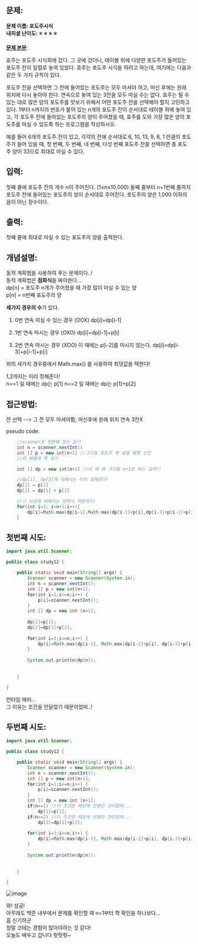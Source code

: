 ## 문제:   
**문제 이름: 포도주시식**  
**내피셜 난이도: :star: :star: :star: :star:**  

**[문제 본문](https://www.acmicpc.net/problem/2156)**:  

효주는 포도주 시식회에 갔다. 그 곳에 갔더니, 테이블 위에 다양한 포도주가 들어있는 포도주 잔이 일렬로 놓여 있었다. 효주는 포도주 시식을 하려고 하는데, 여기에는 다음과 같은 두 가지 규칙이 있다.

포도주 잔을 선택하면 그 잔에 들어있는 포도주는 모두 마셔야 하고, 마신 후에는 원래 위치에 다시 놓아야 한다.
연속으로 놓여 있는 3잔을 모두 마실 수는 없다.
효주는 될 수 있는 대로 많은 양의 포도주를 맛보기 위해서 어떤 포도주 잔을 선택해야 할지 고민하고 있다. 1부터 n까지의 번호가 붙어 있는 n개의 포도주 잔이 순서대로 테이블 위에 놓여 있고, 각 포도주 잔에 들어있는 포도주의 양이 주어졌을 때, 효주를 도와 가장 많은 양의 포도주를 마실 수 있도록 하는 프로그램을 작성하시오. 

예를 들어 6개의 포도주 잔이 있고, 각각의 잔에 순서대로 6, 10, 13, 9, 8, 1 만큼의 포도주가 들어 있을 때, 첫 번째, 두 번째, 네 번째, 다섯 번째 포도주 잔을 선택하면 총 포도주 양이 33으로 최대로 마실 수 있다.  

## 입력:   
첫째 줄에 포도주 잔의 개수 n이 주어진다. (1≤n≤10,000) 둘째 줄부터 n+1번째 줄까지 포도주 잔에 들어있는 포도주의 양이 순서대로 주어진다. 포도주의 양은 1,000 이하의 음이 아닌 정수이다.  

## 출력:   
첫째 줄에 최대로 마실 수 있는 포도주의 양을 출력한다.

  
## 개념설명:   
동적 계획법을 사용하여 푸는 문제이다..!  
동적 계획법은 **점화식**을 짜야한다...  
dp[n] = 포도주 n개가 주어졌을 때 가장 많이 마실 수 있는 양  
p[n] = n번째 포도주의 양  

**세가지 경우의 수**가 있다.  
1. 0번 연속 마실 수 있는 경우 (OOX) 
dp[i]=dp[i-1]

2. 1번 연속 마시는 경우 (OXO)
dp[i]=dp[i-1]+p[i]

3. 2번 연속 마시는 경우 (XOO)
이 때에는 p[i-2]를 마시지 않는다. 
dp[i]=dp[i-3]+p[i-1]+p[i] 

위의 세가지 경우중에서 Math.max() 를 사용하여 최댓값을 택한다!  

1,2까지는 미리 정해준다!  
n==1 일 때에는 dp는 p[1]
n==2 일 때에는 dp는 p[1]+p[2]



## 접근방법:   
잔 선택 --> 그 잔 모두 마셔야함, 마신후에 원래 위치
연속 3잔X

pseudo code:  
```java
    //scanner로 첫번째 정수 읽기
    int n = scanner.nextInt()
    int [] p = new int[n+1] //그다음 포도주 쫙 넣을 배열 선언
    //위 배열에 쭉 넣기

    int [] dp = new int[n+1] //이 때 왜 크기를 n+1로 하는 걸까?!

    //dp[1], dp[2]에 대해서는 미리 정해준다!
    dp[1] = p[1]
    dp[2] = dp[1] + p[2]

    //그 이상에 대해서는 점화식 적용하기! 
    for(int i=3; i<n+1;i++){
        dp[i]=Math.max(dp[i-1],Math.max(dp[i-1]+p[i],dp[i-3]+p[i-1]+p[i]))
    }

```


## 첫번째 시도:   
```java
import java.util.Scanner;

public class study12 {

	public static void main(String[] args) {
		Scanner scanner = new Scanner(System.in);
		int n = scanner.nextInt();
		int [] p = new int[n+1];
		for(int i=1;i<=n;i++) {
			p[i]=scanner.nextInt();
		}
		int [] dp = new int [n+1];
		
		dp[1]=p[1];
		dp[2]=dp[1]+p[2];
		
		for(int i=3;i<=n;i++) {
			dp[i]=Math.max(dp[i-1], Math.max(dp[i-2]+p[i], dp[i-3]+p[i-1]+p[i]));
		}
		
		System.out.println(dp[n]);
		
		
	}

}

``` 

런타임 에러...  
그 이유는 조건을 안달았기 때문이었따..!  

## 두번째 시도:   
```java
import java.util.Scanner;

public class study12 {

	public static void main(String[] args) {
		Scanner scanner = new Scanner(System.in);
		int n = scanner.nextInt();
		int [] p = new int[n+1];
		for(int i=1;i<=n;i++) {
			p[i]=scanner.nextInt();
		}
		int [] dp = new int [n+1];
		if(n>=1) //이 조건문 때문에 안됐던 것이었따...
			dp[1]=p[1];
		if(n>=2) //이 조건문 때문에 안됐던 것이었따...
			dp[2]=dp[1]+p[2];
		
		for(int i=3;i<=n;i++) {
			dp[i]=Math.max(dp[i-1], Math.max(dp[i-2]+p[i], dp[i-3]+p[i-1]+p[i]));
		}
		
		System.out.println(dp[n]);
		
		
	}

}

``` 
![image](https://user-images.githubusercontent.com/37579661/90519765-67771e00-e1a3-11ea-985f-19658e85c468.png)

와! 성공!  
아무래도 백준 내부에서 문제를 확인할 때 n=1부터 쫙 확인을 하나보다...  
흠 신기하군  
정말 코테는 경험이 많아야하는 것 같다!  
오늘도 배우고 갑니다 헛헛헛~  

